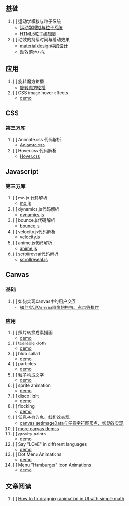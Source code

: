 ## 基础
1. [ ] 运动学模拟与粒子系统
   - [运动学模拟与粒子系统](http://www.cnblogs.com/miloyip/archive/2010/06/14/Kinematics_ParticleSystem.html)
   - [HTML5粒子编辑器](http://www.alloyteam.com/2015/01/particle-editor/)
2. [ ] 动效的持续时间与缓动效果
   - [material design中的设计](https://juejin.im/post/597752bd6fb9a06ba73d783d)
   - [动效落地方法](https://zhuanlan.zhihu.com/p/34815524)

## 应用
1. [ ] 旋转魔方轮播
   - [旋转魔方轮播](https://juejin.im/post/5ae1a75a6fb9a07ac3632c8c)
2. [ ] CSS image hover effects
   - [demo](https://codepen.io/nxworld/pen/ZYNOBZ)

## CSS
### 第三方库
1. [ ] Animate.css 代码解析
   - [Aniamte.css](https://github.com/daneden/animate.css)
2. [ ] Hover.css 代码解析
   - [Hover.css](https://ianlunn.github.io/Hover/)

## Javascript
### 第三方库
1. [ ] mo.js 代码解析
   - [mo.js](https://github.com/legomushroom/mojs)
2. [ ] dynamics.js代码解析
   - [dynamics.js](https://github.com/michaelvillar/dynamics.js#usage)
3. [ ] bounce.js代码解析
   - [bounce.js](https://github.com/tictail/bounce.js)
4. [ ] velocity.js代码解析
   - [velocity.js](http://velocityjs.org/)
5. [ ] anime.js代码解析
   - [anime.js](https://github.com/juliangarnier/anime) 
6. [ ] scrollreveal代码解析
   - [scrollreveal.js](https://github.com/scrollreveal/scrollreveal)

## Canvas
### 基础
1. [ ] 如何实现Canvas中的用户交互
   - [如何实现Canvas图像的拖拽、点击等操作](https://www.tuicool.com/articles/bMBVzu)
### 应用
1. [ ] 照片转换成素描画
   - [demo](http://www.alloyteam.com/2012/07/convert-picture-to-sketch-by-canvas/)
2. [ ] tearable cloth
   - [demo](https://codepen.io/dissimulate/pen/eZxEBO)
3. [ ] blob sallad
   - [demo](http://www.blobsallad.se/)
4. [ ] particles
   - [demo](https://codepen.io/soulwire/pen/Ffvlo)
5. [ ] 粒子构成文字
   - [demo](https://codepen.io/rachsmith/pen/fBoiD)
6. [ ] sprite animation
   - [demo](http://www.williammalone.com/articles/create-html5-canvas-javascript-sprite-animation/)
7. [ ] disco light
   - [demo](https://codepen.io/yoksel/pen/nxgrp)
8. [ ] flocking
   - [demo](https://ekelleyv.github.io/Flocking/)
9. [ ] 任意字符的点、线动效实现
   - [canvas getImageData与任意字符图形点、线动效实现](https://www.zhangxinxu.com/wordpress/2017/12/canvas-getimagedata-letter-shape-animation/)
10. [ ] [more canvas demos](https://github.com/bxm0927/canvas-special)
11. [ ] gravity points
    - [demo](https://codepen.io/akm2/pen/rHIsa)
12. [ ] Say "LOVE" in different languages
    - [demo](https://codepen.io/comehope/pen/xJvERW)
13. [ ] Dot Menu Animations
    - [demo](https://codepen.io/Zaku/pen/YjRqzB)
14. [ ] Menu "Hamburger" Icon Animations
    - [demo](https://codepen.io/designcouch/pen/Atyop)

## 文章阅读
1. [ ] [How to fix dragging animation in UI with simple math](https://uxdesign.cc/how-to-fix-dragging-animation-in-ui-with-simple-math-4bbc10deccf7)
